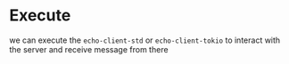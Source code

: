 # Execute

we can execute the `echo-client-std` or `echo-client-tokio` to interact with the server
and receive message from there
